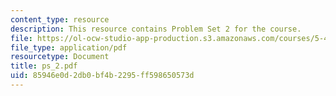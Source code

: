 ```yaml
---
content_type: resource
description: This resource contains Problem Set 2 for the course.
file: https://ol-ocw-studio-app-production.s3.amazonaws.com/courses/5-43-advanced-organic-chemistry-spring-2007/85946e0d2db0bf4b2295ff598650573d_ps_2.pdf
file_type: application/pdf
resourcetype: Document
title: ps_2.pdf
uid: 85946e0d-2db0-bf4b-2295-ff598650573d
---
```

